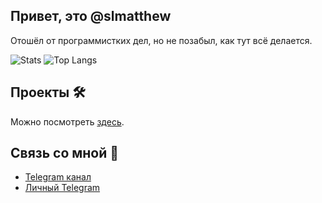 ## Привет, это @slmatthew

Отошёл от программистких дел, но не позабыл, как тут всё делается.

![Stats](https://github-readme-stats.vercel.app/api?username=slmatthew&count_private=true&theme=dark) ![Top Langs](https://github-readme-stats.vercel.app/api/top-langs/?username=slmatthew&layout=compact&theme=dark)

## Проекты 🛠
Можно посмотреть <a href="https://slmatthew.dev/" target="_blank">здесь</a>.

## Связь со мной 💭
- <a href="https://t.me/slmatthewfuck" target="_blank">Telegram канал</a>
- <a href="https://t.me/slmatthew" target="_blank">Личный Telegram</a>
